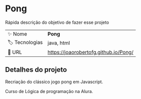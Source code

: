 # Pong

Rápida descrição do objetivo de fazer esse projeto

|  |     |
| -------------  | --- |
| :sparkles: Nome        | **Pong**
| :label: Tecnologias | java, html
| :rocket: URL         | https://joaorobertofg.github.io/Pong/

## Detalhes do projeto

Recriação do clássico jogo pong em Javascript.

Curso de Lógica de programação na Alura.
